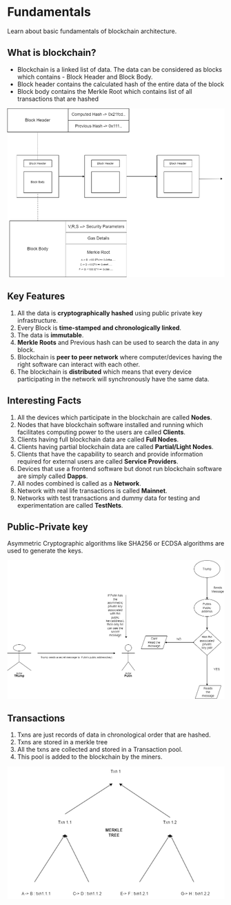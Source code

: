 # Fundamentals

Learn about basic fundamentals of blockchain architecture.

## What is blockchain?

* Blockchain is a linked list of data. The data can be considered as blocks which contains - Block Header and Block Body.
* Block header contains the calculated hash of the entire data of the block
* Block body contains the Merkle Root which contains list of all transactions that are hashed

![Fundamentals-1](https://github.com/Verseium/web3-architecture/blob/main/Diagrams/Fundamentals-1.drawio.png)


## Key Features

1. All the data is **cryptographically hashed** using public private key infrastructure.
2. Every Block is **time-stamped and chronologically linked**.
3. The data is **immutable**.
4. **Merkle Roots** and Previous hash can be used to search the data in any block.
5. Blockchain is **peer to peer network** where computer/devices having the right software can interact with each other.
6. The blockchain is **distributed** which means that every device participating in the network will synchronously have the same data.

## Interesting Facts

1. All the devices which participate in the blockchain are called **Nodes**.
2. Nodes that have blockchain software installed and running which facilitates computing power to the users are called **Clients**.
3. Clients having full blockchain data are called **Full Nodes**.
4. Clients having partial blockchain data are called **Partial/Light Nodes**.
5. Clients that have the capability to search and provide information required for external users are called **Service Providers**.
6. Devices that use a frontend software but donot run blockchain software are simply called **Dapps**.
7. All nodes combined is called as a **Network**.
8. Network with real life transactions is called **Mainnet**.
9. Networks with test transactions and dummy data for testing and experimentation are called **TestNets**.


## Public-Private key

Asymmetric Cryptographic algorithms like SHA256 or ECDSA algorithms are used to generate the keys.

![Fundamentals-2](https://github.com/Verseium/web3-architecture/blob/main/Diagrams/Fundamentals-2.drawio.png)

## Transactions

1. Txns are just records of data in chronological order that are hashed.
2. Txns are stored in a merkle tree
3. All the txns are collected and stored in a Transaction pool.
4. This pool is added to the blockchain by the miners.

![Fundamentals-3](https://github.com/Verseium/web3-architecture/blob/main/Diagrams/Fundamentals-3.drawio.png)

